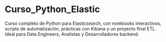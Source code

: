 # Curso_Python_Elastic
Curso completo de Python para Elasticsearch, con notebooks interactivos, scripts de automatización, prácticas con Kibana y un proyecto final ETL. Ideal para Data Engineers, Analistas y Desarrolladores backend.
